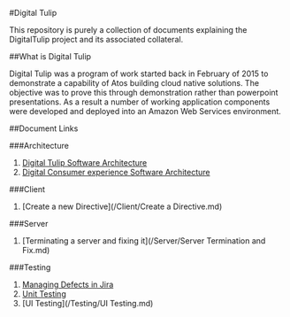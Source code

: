 #Digital Tulip

This repository is purely a collection of documents explaining the DigitalTulip project and its associated collateral. 

##What is Digital Tulip

Digital Tulip was a program of work started back in February of 2015 to demonstrate a capability of Atos building cloud native solutions. The objective was to prove this through demonstration rather than powerpoint presentations. As a result a number of working application components were developed and deployed into an Amazon Web Services environment.




##Document Links

###Architecture

1. [Digital Tulip Software Architecture](/Architecture/digitaltulipsoftwarearchitecture.md)
2. [Digital Consumer experience Software Architecture](/Architecture/dcxsoftwarearchitecture.md)

###Client

1. [Create a new Directive](/Client/Create a Directive.md)

###Server

1. [Terminating a server and fixing it](/Server/Server Termination and Fix.md)

###Testing

1. [Managing Defects in Jira](/Testing/Defects_in_Jira.md)
2. [Unit Testing](/Testing/JUnit_Testing.md)
3. [UI Testing](/Testing/UI Testing.md)
